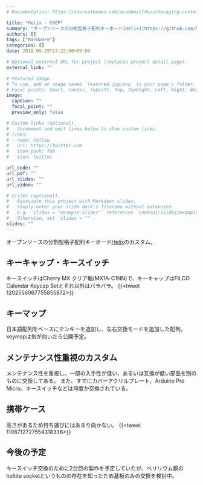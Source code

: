 ```yaml
---
# Documentation: https://sourcethemes.com/academic/docs/managing-content/

title: "Helix - CKEP"
summary: "オープンソースの分割型格子配列キーボード[Helix](https://github.com/MakotoKurauchi/helix)のカスタム。メンテナンス性重視で既にテセウスの船状態。"
authors: []
tags: ["Hardware"]
categories: []
date: 2018-09-29T17:22:00+09:00

# Optional external URL for project (replaces project detail page).
external_link: ""

# Featured image
# To use, add an image named `featured.jpg/png` to your page's folder.
# Focal points: Smart, Center, TopLeft, Top, TopRight, Left, Right, BottomLeft, Bottom, BottomRight.
image:
  caption: ""
  focal_point: ""
  preview_only: false

# Custom links (optional).
#   Uncomment and edit lines below to show custom links.
# links:
# - name: Follow
#   url: https://twitter.com
#   icon_pack: fab
#   icon: twitter

url_code: ""
url_pdf: ""
url_slides: ""
url_video: ""

# Slides (optional).
#   Associate this project with Markdown slides.
#   Simply enter your slide deck's filename without extension.
#   E.g. `slides = "example-slides"` references `content/slides/example-slides.md`.
#   Otherwise, set `slides = ""`.
slides: ""
---
```

オープンソースの分割型格子配列キーボード[Helix](https://github.com/MakotoKurauchi/helix)のカスタム。

## キーキャップ・キースイッチ
キースイッチはCherry MX クリア軸(MX1A-C1NN)で、キーキャップはFILCO Calendar Keycap Setとそれ以外はバラバラ。
{{<tweet 1202556067755855872>}}

## キーマップ
日本語配列をベースにテンキーを追加し、左右交換モードを追加した配列。keymapは気が向いたら公開予定。

## メンテナンス性重視のカスタム
メンテナンス性を重視し、一部の入手性が低い、あるいは互換が低い部品を別のものに交換してある。
また、すでにカバーアクリルプレート、Arduino Pro Micro、キースイッチなどは何度か交換されている。

## 携帯ケース
高さがあるため持ち運びにはあまり向かない。
{{<tweet 1108712727554318336>}}

## 今後の予定
キースイッチ交換のために2台目の製作を予定していたが、ベリリウム銅のholtite socketというものの存在を知ったため基板のみの交換を検討中。